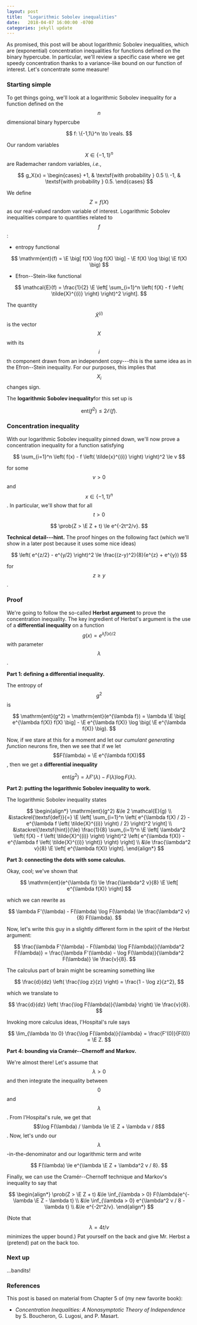 ```yaml
---
layout: post
title:  "Logarithmic Sobolev inequalities"
date:   2018-04-07 16:00:00 -0700
categories: jekyll update
---
```

As promised, this post will be about logarithmic Sobolev inequalities, which
are (exponential) concentration inequalities for functions defined on the
binary hypercube. In particular, we'll review a specific case where we
get speedy concentration thanks to a variance-like bound on our function of
interest. Let's concentrate some measure!

### Starting simple

To get things going, we'll look at a logarithmic Sobolev inequality for a 
function defined on the $$n$$ dimensional binary hypercube

$$
f: \{-1,1\}^n \to \reals.
$$

Our random variables $$X \in \{-1,1\}^n$$ are Rademacher random variables, 
*i.e.*,

$$
g_X(x) = 
\begin{cases}
+1, & \textsf{with probability } 0.5 \\
-1, & \textsf{with probability } 0.5.
\end{cases}
$$

We define $$Z = f(X)$$ as our real-valued random variable of interest. 
Logarithmic Sobolev inequalities compare to quantities related to $$f$$:

* entropy functional

$$
\mathrm{ent}(f) = \E \big[ f(X) \log f(X) \big] - 
				  \E f(X) \log \big( \E f(X) \big)
$$

* Efron--Stein-like functional

$$
\mathcal{E}(f) = \frac{1}{2} \E \left[ \sum_{i=1}^n \left( f(X) - 
	f \left( \tilde{X}^{(i)} \right) \right)^2 \right].
$$

The quantity $$\tilde{X}^{(i)}$$ is the vector $$X$$ with its $$i$$th
component drawn from an independent copy---this is the same idea as in the
Efron--Stein inequality. For our purposes, this implies that $$X_i$$ changes
sign.

The **logarithmic Sobolev inequality**for this set up is

$$
\mathrm{ent}(f^2) \le 2 \mathcal{E}(f).
$$

### Concentration inequality

With our logarithmic Sobolev inequality pinned down, we'll now prove
a concentration inequality for a function satisfying

$$
\sum_{i=1}^n \left( f(x) - f \left( \tilde{x}^{(i)} \right) \right)^2 \le v
$$

for some $$v > 0$$ and $$x \in \{-1,1\}^n$$. In particular, we'll show that
for all $$t > 0$$

$$
\prob(Z > \E Z + t) \le e^{-2t^2/v}.
$$

**Technical detail---hint.**
The proof hinges on the following fact (which we'll show in a later post
because it uses some nice ideas)

$$
\left( e^{z/2} - e^{y/2} \right)^2 \le \frac{(z-y)^2}{8}(e^{z} + e^{y})
$$

for $$z \ge y$$.

### Proof

We're going to follow the so-called **Herbst argument** to prove the
concentration inequality. The key ingredient of Herbst's argument is the use
of a **differential inequality** on a function $$g(x) = e^{\lambda f(x)/2}$$
with parameter $$\lambda$$.

**Part 1: defining a differential inequality.**

The entropy of $$g^2$$ is

$$
\mathrm{ent}(g^2) = \mathrm{ent}(e^{\lambda f}) 
	= \lambda \E \big[ e^{\lambda f(X)} f(X) \big] -  
	  \E e^{\lambda f(X)} \log \big( \E e^{\lambda f(X)} \big).
$$

Now, if we stare at this for a moment and let our *cumulant generating 
function* neurons fire, then we see that if we let 
$$F(\lambda) = \E e^{\lambda f(X)}$$, then we get a **differential inequality**

$$
\mathrm{ent}(g^2) = \lambda F'(\lambda) - F(\lambda) \log F(\lambda).
$$

**Part 2: putting the logarithmic Sobolev inequality to work.**

The logarithmic Sobolev inequality states

$$
\begin{align*}
\mathrm{ent}(g^2) &\le 2 \mathcal{E}(g) \\
&\stackrel{\textsf{def}}{=} 
	\E \left[ \sum_{i=1}^n \left( e^{\lambda f(X) / 2} - 
		e^{\lambda f \left( \tilde{X}^{(i)} \right) / 2} \right)^2 \right] \\
&\stackrel{\textsf{hint}}{\le} 
	\frac{1}{8} \sum_{i=1}^n \E \left[ 
	\lambda^2 \left( f(X) - f \left( \tilde{X}^{(i)} \right) \right)^2 
	\left( e^{\lambda f(X)} - e^{\lambda f \left( \tilde{X}^{(i)} \right)} \right)
	\right] \\
&\le \frac{\lambda^2 v}{8} \E \left[ e^{\lambda f(X)} \right].
\end{align*}
$$

**Part 3: connecting the dots with some calculus.**

Okay, cool; we've shown that

$$
\mathrm{ent}(e^{\lambda f}) \le \frac{\lambda^2 v}{8} 
	\E \left[ e^{\lambda f(X)} \right]
$$

which we can rewrite as

$$
\lambda F'(\lambda) - F(\lambda) \log F(\lambda) \le 
	\frac{\lambda^2 v}{8} F(\lambda).
$$

Now, let's write this guy in a slightly different form in the spirit of
the Herbst argument:

$$
\frac{\lambda F'(\lambda) - F(\lambda) \log F(\lambda)}{\lambda^2 F(\lambda)} 
	= \frac{\lambda F'(\lambda) - \log F(\lambda)}{\lambda^2 F(\lambda)}
	\le \frac{v}{8}.
$$

The calculus part of brain might be screaming something like

$$
\frac{d}{dz} \left( \frac{\log z}{z} \right) = \frac{1 - \log z}{z^2},
$$

which we translate to

$$
\frac{d}{dz} \left( \frac{\log F(\lambda)}{\lambda} \right) \le \frac{v}{8}.
$$

Invoking more calculus ideas, l'Hospital's rule says

$$
\lim_{\lambda \to 0} \frac{\log F(\lambda)}{\lambda} 
	= \frac{F'(0)}{F(0)} = \E Z.
$$

**Part 4: bounding via Cramér--Chernoff and Markov.**

We're almost there! Let's assume that $$\lambda > 0$$ and then integrate
the inequality between $$0$$ and $$\lambda$$. From l'Hospital's rule, we get
that $$\log F(\lambda) / \lambda \le \E Z + \lambda v / 8$$. Now, let's undo
our $$\lambda$$-in-the-denominator and our logarithmic term and write

$$
F(\lambda) \le e^{\lambda \E Z + \lambda^2 v / 8}.
$$

Finally, we can use the Cramér--Chernoff technique and Markov's inequality to 
say that

$$
\begin{align*}
\prob(Z > \E Z + t) 
	&\le \inf_{\lambda > 0} F(\lambda)e^{-\lambda \E Z - \lambda t} \\
	&\le \inf_{\lambda > 0}  e^{\lambda^2 v / 8 - \lambda t} \\
	&\le e^{-2t^2/v}.
\end{align*}
$$

(Note that $$\lambda = 4t/v$$ minimizes the upper bound.) Pat yourself on the 
back and give Mr. Herbst a (pretend) pat on the back too.

### Next up

...bandits!

### References

This post is based on material from Chapter 5 of (my new favorite book):

* *Concentration Inequalities: A Nonasymptotic Theory of Independence* by 
  S. Boucheron, G. Lugosi, and P. Masart.